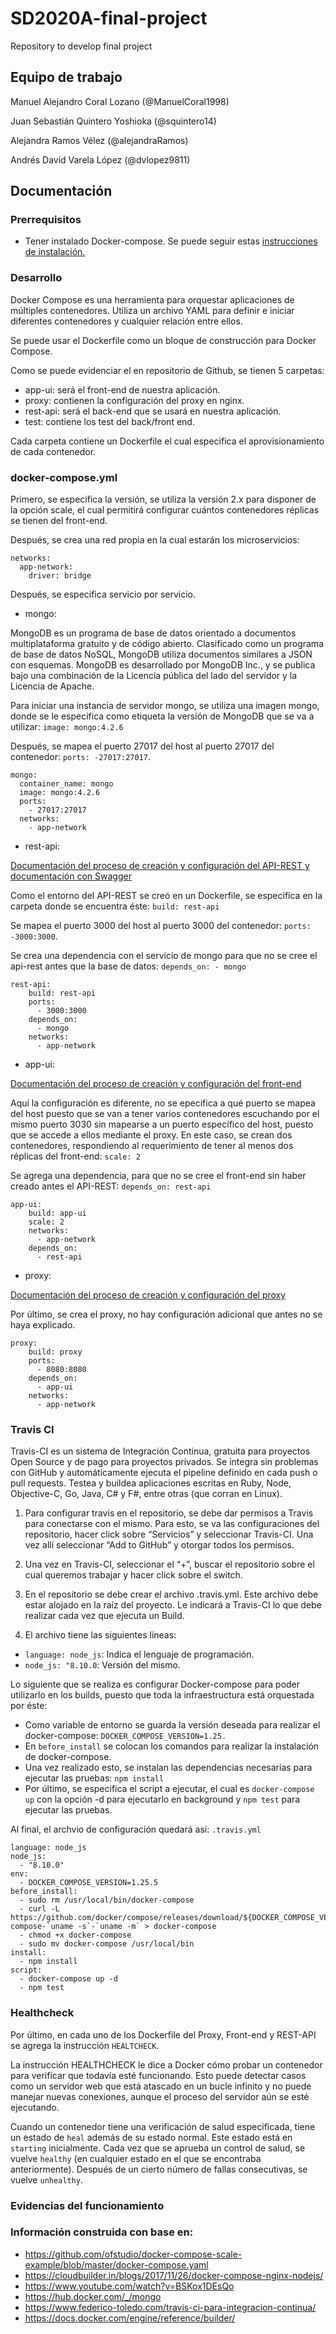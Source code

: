 # SD2020A-final-project
Repository to develop final project

## Equipo de trabajo

Manuel Alejandro Coral Lozano (@ManuelCoral1998)

Juan Sebastián Quintero Yoshioka (@squintero14)

Alejandra Ramos Vélez (@alejandraRamos)

Andrés David Varela López (@dvlopez9811)

## Documentación

### Prerrequisitos

- Tener instalado Docker-compose. Se puede seguir estas [instrucciones de instalación.](https://www.digitalocean.com/community/tutorials/como-instalar-docker-compose-en-ubuntu-18-04-es) </br>


### Desarrollo
Docker Compose es una herramienta para orquestar aplicaciones de múltiples contenedores. Utiliza un archivo YAML para definir e iniciar diferentes contenedores y cualquier relación entre ellos. </br>

Se puede usar el Dockerfile como un bloque de construcción para Docker Compose.</br>

Como se puede evidenciar el en repositorio de Github, se tienen 5 carpetas:</br>

- app-ui: será el front-end de nuestra aplicación.
- proxy: contienen la configuración del proxy en nginx.
- rest-api: será el back-end que se usará en nuestra aplicación.
- test: contiene los test del back/front end.

Cada carpeta contiene un Dockerfile el cual especifica el aprovisionamiento de cada contenedor.

### docker-compose.yml

Primero, se especifica la versión, se utiliza la versión 2.x para disponer de la opción scale, el cual permitirá configurar cuántos contenedores réplicas se tienen del front-end.

Después, se crea una red propia en la cual estarán los microservicios:
```
networks:
  app-network:
    driver: bridge
```
Después, se especifica servicio por servicio.

- mongo:

MongoDB es un programa de base de datos orientado a documentos multiplataforma gratuito y de código abierto. Clasificado como un programa de base de datos NoSQL, MongoDB utiliza documentos similares a JSON con esquemas. MongoDB es desarrollado por MongoDB Inc., y se publica bajo una combinación de la Licencia pública del lado del servidor y la Licencia de Apache.

Para iniciar una instancia de servidor mongo, se utiliza una imagen mongo, donde se le especifica como etiqueta la versión de MongoDB que se va a utilizar: `image: mongo:4.2.6`

Después, se mapea el puerto 27017 del host al puerto 27017 del contenedor: `ports: -27017:27017`.
```
mongo:
  container_name: mongo
  image: mongo:4.2.6
  ports:
    - 27017:27017
  networks: 
    - app-network
```

- rest-api:

[Documentación del proceso de creación y configuración del API-REST y documentación con Swagger](https://github.com/dvlopez9811/SD2020A-final-project/tree/development/rest-api) 

Como el entorno del API-REST se creó en un Dockerfile, se especifica en la carpeta donde se encuentra éste: `build: rest-api`

Se mapea el puerto 3000 del host al puerto 3000 del contenedor: `ports: -3000:3000`.

Se crea una dependencia con el servicio de mongo para que no se cree el api-rest antes que la base de datos: `depends_on: - mongo`
```
rest-api:
    build: rest-api
    ports: 
      - 3000:3000
    depends_on:
      - mongo
    networks:
      - app-network
```
- app-ui:

[Documentación del proceso de creación y configuración del front-end](https://github.com/dvlopez9811/SD2020A-final-project/blob/development/app-ui/readme.MD)

Aquí la configuración es diferente, no se epecifica a qué puerto se mapea del host puesto que se van a tener varios contenedores escuchando por el mismo puerto 3030 sin mapearse a un puerto específico del host, puesto que se accede a ellos mediante el proxy. En este caso, se crean dos contenedores, respondiendo al requerimiento de tener al menos dos réplicas del front-end: `scale: 2`

Se agrega una dependencia, para que no se cree el front-end sin haber creado antes el API-REST: `depends_on: rest-api`
```
app-ui:
    build: app-ui
    scale: 2
    networks: 
      - app-network
    depends_on: 
      - rest-api
```
- proxy:

[Documentación del proceso de creación y configuración del proxy](https://github.com/dvlopez9811/SD2020A-final-project/blob/development/proxy/readme.MD)

Por último, se crea el proxy, no hay configuración adicional que antes no se haya explicado.
```
proxy:
    build: proxy
    ports:
      - 8080:8080
    depends_on: 
      - app-ui
    networks: 
      - app-network
```

### Travis CI

Travis-CI es un sistema de Integración Continua, gratuita para proyectos Open Source y de pago para proyectos privados. Se integra sin problemas con GitHub y automáticamente ejecuta el pipeline definido en cada push o pull requests. Testea y buildea aplicaciones escritas en Ruby, Node, Objective-C, Go, Java, C# y F#, entre otras (que corran en Linux).

1. Para configurar travis en el repositorio, se debe dar permisos a Travis para conectarse con el mismo. Para esto, se va las configuraciones del repositorio, hacer click sobre “Servicios” y seleccionar Travis-CI. Una vez allí seleccionar “Add to GitHub” y otorgar todos los permisos.

2. Una vez en Travis-CI, seleccionar el “+”, buscar el repositorio sobre el cual queremos trabajar y hacer click sobre el switch.

3. En el repositorio se debe crear el archivo .travis.yml. Este archivo debe estar alojado en la raíz del proyecto. Le indicará a Travis-CI lo que debe realizar cada vez que ejecuta un Build.

4. El archivo tiene las siguientes líneas:

- `language: node_js`: Indica el lenguaje de programación.
- `node_js: "8.10.0`: Versión del mismo.

Lo siguiente que se realiza es configurar Docker-compose para poder utilizarlo en los builds, puesto que toda la infraestructura está orquestada por éste:

- Como variable de entorno se guarda la versión deseada para realizar el docker-compose: `DOCKER_COMPOSE_VERSION=1.25.`
- En `before_install` se colocan los comandos para realizar la instalación de docker-compose.
- Una vez realizado esto, se instalan las dependencias necesarias para ejecutar las pruebas: `npm install`
- Por último, se especifica el script a ejecutar, el cual es `docker-compose up` con la opción -d para ejecutarlo en background y `npm test` para ejecutar las pruebas.

Al final, el archvio de configuración quedará así:
`.travis.yml`

```
language: node_js
node_js:
  - "8.10.0"
env:
  - DOCKER_COMPOSE_VERSION=1.25.5
before_install:
  - sudo rm /usr/local/bin/docker-compose
  - curl -L https://github.com/docker/compose/releases/download/${DOCKER_COMPOSE_VERSION}/docker-compose-`uname -s`-`uname -m` > docker-compose
  - chmod +x docker-compose
  - sudo mv docker-compose /usr/local/bin
install:
  - npm install
script:
  - docker-compose up -d
  - npm test
```

### Healthcheck

Por último, en cada uno de los Dockerfile del Proxy, Front-end y REST-API se agrega la instrucción `HEALTCHECK`.

La instrucción HEALTHCHECK le dice a Docker cómo probar un contenedor para verificar que todavía esté funcionando. Esto puede detectar casos como un servidor web que está atascado en un bucle infinito y no puede manejar nuevas conexiones, aunque el proceso del servidor aún se esté ejecutando.

Cuando un contenedor tiene una verificación de salud especificada, tiene un estado de `heal` además de su estado normal. Este estado está en `starting` inicialmente. Cada vez que se aprueba un control de salud, se vuelve `healthy` (en cualquier estado en el que se encontraba anteriormente). Después de un cierto número de fallas consecutivas, se vuelve `unhealthy`.

### Evidencias del funcionamiento

### Información construida con base en:
- https://github.com/ofstudio/docker-compose-scale-example/blob/master/docker-compose.yaml
- https://cloudbuilder.in/blogs/2017/11/26/docker-compose-nginx-nodejs/
- https://www.youtube.com/watch?v=BSKox1DEsQo
- https://hub.docker.com/_/mongo
- https://www.federico-toledo.com/travis-ci-para-integracion-continua/
- https://docs.docker.com/engine/reference/builder/
